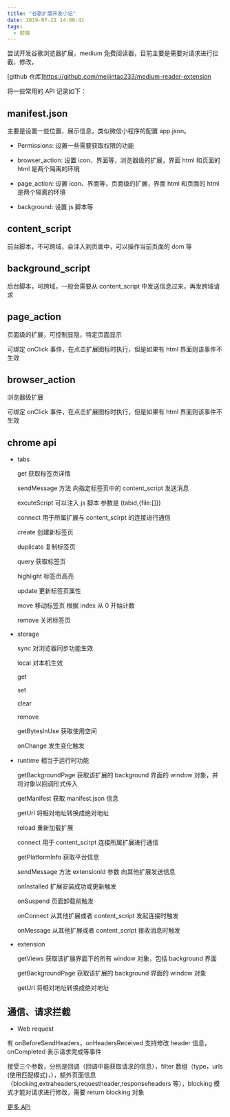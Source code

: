 ```yaml
---
title: "谷歌扩展开发小记"
date: 2019-07-21 14:00:41
tags:
  - 前端
---
```


尝试开发谷歌浏览器扩展，medium 免费阅读器，目前主要是需要对请求进行拦截，修改，

[github 仓库]https://github.com/meijintao233/medium-reader-extension

将一些常用的 API 记录如下：

## manifest.json

主要是设置一些位置，展示信息，类似微信小程序的配置 app.json。

- Permissions: 设置一些需要获取权限的功能

- browser_action: 设置 icon、界面等，浏览器级的扩展，界面 html 和页面的 html 是两个隔离的环境

- page_action: 设置 icon、界面等，页面级的扩展，界面 html 和页面的 html 是两个隔离的环境

- background: 设置 js 脚本等
  <!-- more -->

## content_script

前台脚本，不可跨域，会注入到页面中，可以操作当前页面的 dom 等

## background_script

后台脚本，可跨域，一般会需要从 content_script 中发送信息过来，再发跨域请求

## page_action

页面级的扩展，可控制显隐，特定页面显示

可绑定 onClick 事件，在点击扩展图标时执行，但是如果有 html 界面则该事件不生效

## browser_action

浏览器级扩展

可绑定 onClick 事件，在点击扩展图标时执行，但是如果有 html 界面则该事件不生效

## chrome api

- tabs

  get 获取标签页详情

  sendMessage 方法 向指定标签页中的 content_script 发送消息

  excuteScript 可以注入 js 脚本 参数是 (tabid,{file:[]})

  connect 用于所属扩展与 content_scirpt 的连接进行通信

  create 创建新标签页

  duplicate 复制标签页

  query 获取标签页

  highlight 标签页高亮

  update 更新标签页属性

  move 移动标签页 根据 index 从 0 开始计数

  remove 关闭标签页

* storage

  sync 对浏览器同步功能生效

  local 对本机生效

  get

  set

  clear

  remove

  getBytesInUse 获取使用空间

  onChange 发生变化触发

- runtime 相当于运行时功能

  getBackgroundPage 获取该扩展的 background 界面的 window 对象，并将对象以回调形式传入

  getManifest 获取 manifest.json 信息

  getUrl 将相对地址转换成绝对地址

  reload 重新加载扩展

  connect 用于 content_scirpt 连接所属扩展进行通信

  getPlatformInfo 获取平台信息

  sendMessage 方法 extensionId 参数 向其他扩展发送信息

  onInstalled 扩展安装成功或更新触发

  onSuspend 页面卸载前触发

  onConnect 从其他扩展或者 content_script 发起连接时触发

  onMessage 从其他扩展或者 content_script 接收消息时触发

* extension

  getViews 获取该扩展界面下的所有 window 对象，包括 background 界面

  getBackgroundPage 获取该扩展的 background 界面的 window 对象

  getUrl 将相对地址转换成绝对地址

## 通信、请求拦截

- Web request

有 onBeforeSendHeaders，onHeadersReceived 支持修改 header 信息，onCompleted 表示请求完成等事件

接受三个参数，分别是回调（回调中能获取请求的信息），filter 数组（type，urls (使用匹配模式)，），额外页面信息（blocking,extraheaders,requestheader,responseheaders 等），blocking 模式才能对请求进行修改，需要 return blocking 对象

[更多 API](https://developer.chrome.com/extensions/api_index)
